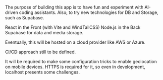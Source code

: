 The purpose of building this app is to have fun and experiment with AI-driven coding assistants. Also, to try new technologies for DB and Storage, such as Supabase.

React in the Front (with Vite and WindTailCSS)
Node.js in the Back
Supabase for data and media storage.

Eventually, this will be hosted on a cloud provider like AWS or Azure.

CI/CD approach still to be defined.

It will be required to make some configuration tricks to enable geolocation on mobile devices. HTTPS is required for it, so even in development, localhost presents some challenges.
